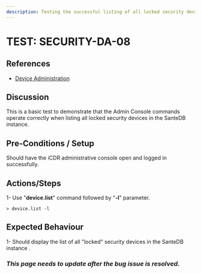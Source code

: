 ```yaml
---
description: Testing the successful listing of all locked security devices.
---
```


# TEST: SECURITY-DA-08

## References

* [Device Administration](../../../../../../../operations/server-administration/santedb-icdr-admin-console/untitled.md)

## Discussion

This is a basic test to demonstrate that the Admin Console commands operate correctly when listing all locked security devices in the SanteDB instance.

## Pre-Conditions / Setup

Should have the iCDR administrative console open and logged in successfully.

## Actions/Steps

1- Use "**device.list**" command followed by "**-l**"  parameter.

```
> device.list -l
```

## Expected Behaviour

&#x20;1- Should display the list of all "locked" security devices in the SanteDB instance .

### _**This page needs to update after the bug issue is resolved.**_

